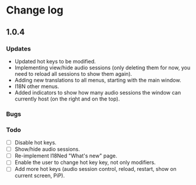# Change log

## 1.0.4
### Updates
- Updated hot keys to be modified.
- Implementing view/hide audio sessions (only deleting them for now, you need to reload all sessions to show them again).
- Adding new translations to all menus, starting with the main window.
- I18N other menus.
- Added indicators to show how many audio sessions the window can currently host (on the right and on the top).

### Bugs
### Todo
- [ ] Disable hot keys.
- [ ] Show/hide audio sessions.
- [ ] Re-implement I18Ned "What's new" page.
- [ ] Enable the user to change hot key key, not only modifiers.
- [ ] Add more hot keys (audio session control, reload, restart, show on current screen, PiP).